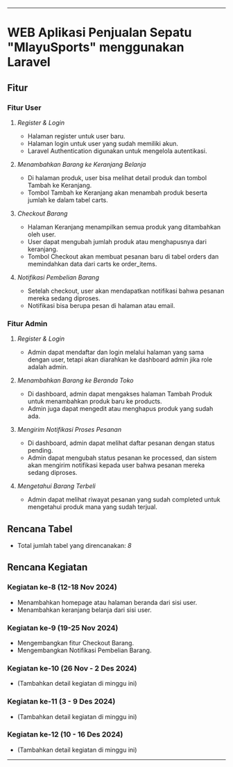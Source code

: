 
---

# WEB Aplikasi Penjualan Sepatu "MlayuSports" menggunakan Laravel

## Fitur

### Fitur User

1. *Register & Login*
   - Halaman register untuk user baru.
   - Halaman login untuk user yang sudah memiliki akun.
   - Laravel Authentication digunakan untuk mengelola autentikasi.

2. *Menambahkan Barang ke Keranjang Belanja*
   - Di halaman produk, user bisa melihat detail produk dan tombol Tambah ke Keranjang.
   - Tombol Tambah ke Keranjang akan menambah produk beserta jumlah ke dalam tabel carts.

3. *Checkout Barang*
   - Halaman Keranjang menampilkan semua produk yang ditambahkan oleh user.
   - User dapat mengubah jumlah produk atau menghapusnya dari keranjang.
   - Tombol Checkout akan membuat pesanan baru di tabel orders dan memindahkan data dari carts ke order_items.

4. *Notifikasi Pembelian Barang*
   - Setelah checkout, user akan mendapatkan notifikasi bahwa pesanan mereka sedang diproses.
   - Notifikasi bisa berupa pesan di halaman atau email.

### Fitur Admin

1. *Register & Login*
   - Admin dapat mendaftar dan login melalui halaman yang sama dengan user, tetapi akan diarahkan ke dashboard admin jika role adalah admin.

2. *Menambahkan Barang ke Beranda Toko*
   - Di dashboard, admin dapat mengakses halaman Tambah Produk untuk menambahkan produk baru ke products.
   - Admin juga dapat mengedit atau menghapus produk yang sudah ada.

3. *Mengirim Notifikasi Proses Pesanan*
   - Di dashboard, admin dapat melihat daftar pesanan dengan status pending.
   - Admin dapat mengubah status pesanan ke processed, dan sistem akan mengirim notifikasi kepada user bahwa pesanan mereka sedang diproses.

4. *Mengetahui Barang Terbeli*
   - Admin dapat melihat riwayat pesanan yang sudah completed untuk mengetahui produk mana yang sudah terjual.

## Rencana Tabel

- Total jumlah tabel yang direncanakan: *8*

## Rencana Kegiatan

### Kegiatan ke-8 (12-18 Nov 2024)
- Menambahkan homepage atau halaman beranda dari sisi user.
- Menambahkan keranjang belanja dari sisi user.

### Kegiatan ke-9 (19-25 Nov 2024)
- Mengembangkan fitur Checkout Barang.
- Mengembangkan Notifikasi Pembelian Barang.

### Kegiatan ke-10 (26 Nov - 2 Des 2024)
- (Tambahkan detail kegiatan di minggu ini)

### Kegiatan ke-11 (3 - 9 Des 2024)
- (Tambahkan detail kegiatan di minggu ini)

### Kegiatan ke-12 (10 - 16 Des 2024)
- (Tambahkan detail kegiatan di minggu ini)

---
